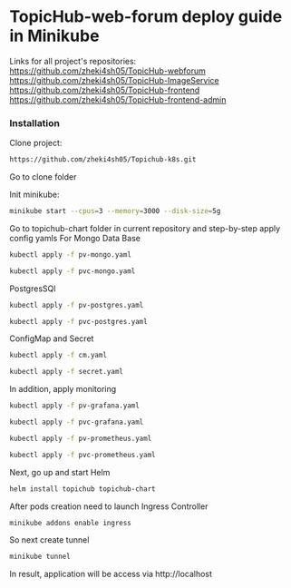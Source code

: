 # TopicHub-web-forum deploy guide in Minikube

Links for all project's repositories: <br>
https://github.com/zheki4sh05/TopicHub-webforum <br>
https://github.com/zheki4sh05/TopicHub-ImageService <br>
https://github.com/zheki4sh05/TopicHub-frontend <br>
https://github.com/zheki4sh05/TopicHub-frontend-admin <br>

### Installation
Clone project:
```bash
https://github.com/zheki4sh05/Topichub-k8s.git
```
Go to clone folder

Init minikube:
```bash
minikube start --cpus=3 --memory=3000 --disk-size=5g
```
Go to topichub-chart folder in current repository and step-by-step apply config yamls
For Mongo Data Base
```bash
kubectl apply -f pv-mongo.yaml
```
```bash
kubectl apply -f pvc-mongo.yaml
```

PostgresSQl
```bash
kubectl apply -f pv-postgres.yaml
```
```bash
kubectl apply -f pvc-postgres.yaml
```

ConfigMap and Secret
```bash
kubectl apply -f cm.yaml
```
```bash
kubectl apply -f secret.yaml
```

In addition, apply monitoring
```bash
kubectl apply -f pv-grafana.yaml
```
```bash
kubectl apply -f pvc-grafana.yaml
```
```bash
kubectl apply -f pv-prometheus.yaml
```
```bash
kubectl apply -f pvc-prometheus.yaml
```
Next, go up and start Helm 
```bash
helm install topichub topichub-chart
```

After pods creation need to launch Ingress Controller
```bash
minikube addons enable ingress
```
So next create tunnel
```bash
minikube tunnel
```

In result, application will be access via http://localhost






